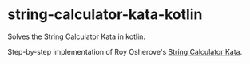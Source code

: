 # string-calculator-kata-kotlin
Solves the String Calculator Kata in kotlin.

Step-by-step implementation of Roy Osherove's [String Calculator Kata](https://osherove.com/tdd-kata-1).
